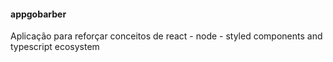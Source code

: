 #### appgobarber ####


Aplicação para reforçar conceitos de react - node - styled components and typescript ecosystem
